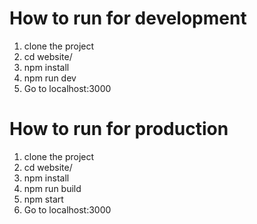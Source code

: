 # How to run for development

1) clone the project
2) cd website/
3) npm install
4) npm run dev
5) Go to localhost:3000

# How to run for production

1) clone the project
2) cd website/
3) npm install
4) npm run build
5) npm start
6) Go to localhost:3000

